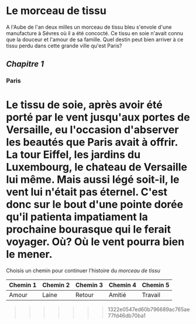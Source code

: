 # Le morceau de tissu

A l'Aube de l'an deux milles un morceau de tissu bleu s'envole d'une manufacture à Sévres où il a été concocté.
Ce tissu en soie n'avait connu que la douceur et l'amour de sa famille.
Quel destin peut bien arriver à ce tissu perdu dans cette grande ville qu'est Paris?

## *Chapitre 1*
### Paris 

Le tissu de soie, après avoir été porté par le vent jusqu'aux portes de Versaille, eu l'occasion d'abserver les beautés que Paris avait à offrir. La tour **Eiffel**, les jardins du **Luxembourg**, le chateau de Versaille lui même. 
Mais aussi légé soit-il, le vent lui n'était pas éternel. C'est donc sur le bout d'une pointe dorée qu'il patienta impatiament la prochaine bourasque qui le ferait voyager. 
Où? Où le vent pourra bien le mener.  
=======
Choisis un chemin pour continuer l'histoire du *morceau de tissu*
 
Chemin 1 | Chemin 2 | Chemin 3 | Chemin 4 | Chemin 5
---------|----------|----------|----------|----------
Amour    | Laine    | Retour   | Amitié   | Travail
>>>>>>> 1322e0547ed60b796689ac765ae77fd46db70ba1

